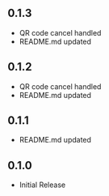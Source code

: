 ## 0.1.3

* QR code cancel handled
* README.md updated

## 0.1.2

* QR code cancel handled
* README.md updated

## 0.1.1

* README.md updated

## 0.1.0

* Initial Release